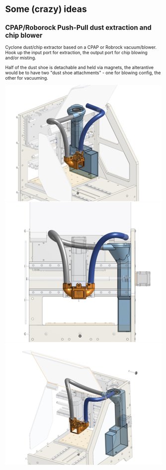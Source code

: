# Some (crazy) ideas

## CPAP/Roborock Push-Pull dust extraction and chip blower

Cyclone dust/chip extractor based on a CPAP or Robrock vacuum/blower. Hook up the input port for extraction, the output port for chip blowing and/or misting.

Half of the dust shoe is detachable and held via magnets, the alterantive would be to have two "dust shoe attachments" - one for blowing config, the other for vacuuming.

![CPAP blower/vac](/docs/images/push_pull_vac_1.jpg)
![CPAP blower/vac](/docs/images/push_pull_vac_2.jpg)
![CPAP blower/vac](/docs/images/push_pull_vac_3.jpg)
